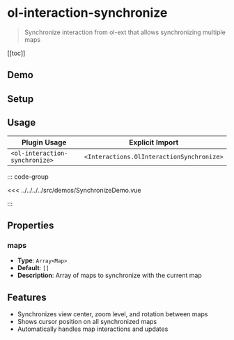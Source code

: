 # ol-interaction-synchronize

> Synchronize interaction from ol-ext that allows synchronizing multiple maps

[[toc]]

## Demo

<script setup lang="ts">
import SynchronizeDemo from "@demos/SynchronizeDemo.vue"
</script>

<ClientOnly>
<SynchronizeDemo/>
</ClientOnly>

## Setup

<!--@include: ../../interactions.plugin.md-->

## Usage

| Plugin Usage                  |             Explicit Import              |
| ----------------------------- | :--------------------------------------: |
| `<ol-interaction-synchronize>` | `<Interactions.OlInteractionSynchronize>` |

::: code-group

<<< ../../../../src/demos/SynchronizeDemo.vue

:::

## Properties

### maps

- **Type**: `Array<Map>`
- **Default**: `[]`
- **Description**: Array of maps to synchronize with the current map

## Features

- Synchronizes view center, zoom level, and rotation between maps
- Shows cursor position on all synchronized maps
- Automatically handles map interactions and updates
